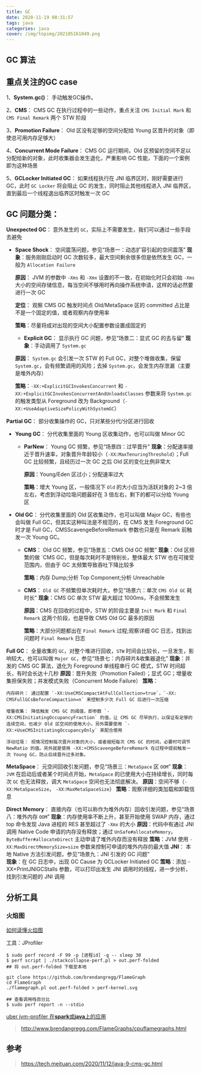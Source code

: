 ```yaml
---
title: GC
date: 2020-11-19 08:31:57
tags: java
categories: java
cover: /img/topimg/202105161049.png
---
```


## GC 算法

## 重点关注的GC case
1、**System.gc()**： 手动触发GC操作。

2、**CMS**： CMS GC 在执行过程中的一些动作，重点关注 `CMS Initial Mark` 和 `CMS Final Remark` 两个 STW 阶段

3、**Promotion Failure**： Old 区没有足够的空间分配给 Young 区晋升的对象（即使总可用内存足够大）

4、**Concurrent Mode Failure**： CMS GC 运行期间，Old 区预留的空间不足以分配给新的对象，此时收集器会发生退化，严重影响 GC 性能，下面的一个案例即为这种场景

5、**GCLocker Initiated GC**： 如果线程执行在 JNI 临界区时，刚好需要进行 GC，此时 `GC Locker` 将会阻止 GC 的发生，同时阻止其他线程进入 JNI 临界区，直到最后一个线程退出临界区时触发一次 GC

## GC 问题分类：
**Unexpected GC**： 意外发生的 `GC`，实际上不需要发生，我们可以通过一些手段去避免
* **Space Shock**： 空间震荡问题，参见“场景一：动态扩容引起的空间震荡”
    **现象**：服务刚刚启动时 GC 次数较多，最大空间剩余很多但是依然发生 GC，一般为 `Allocation Failure`
    
    **原因**： JVM 的参数中 `-Xms` 和 `-Xmx` 设置的不一致，在初始化时只会初始 `-Xms` 大小的空间存储信息，每当空间不够用时再向操作系统申请，这样的话必然要进行一次 GC
    
    **定位**： 观察 CMS GC 触发时间点 Old/MetaSpace 区的 committed 占比是不是一个固定的值，或者观察内存使用率
    
    **策略**：尽量将成对出现的空间大小配置参数设置成固定的
    
    * **Explicit GC**： 显示执行 GC 问题，参见“场景二：显式 GC 的去与留”
    **现象**：手动调用了 `System.gc`

    **原因**： `System.gc` 会引发一次 STW 的 Full GC，对整个堆做收集，保留 `System.gc`，会有频繁调用的风险；去掉 `System.gc`，会发生内存泄漏（主要是堆外内存）
        
    **策略**：`-XX:+ExplicitGCInvokesConcurrent` 和 `-XX:+ExplicitGCInvokesConcurrentAndUnloadsClasses` 参数来将 `System.gc` 的触发类型从 Foreground 改为 Background（`-XX:+UseAdaptiveSizePolicyWithSystemGC`）
    
**Partial GC**： 部分收集操作的 GC，只对某些分代/分区进行回收
* **Young GC**： 分代收集里面的 Young 区收集动作，也可以叫做 Minor GC
    * **ParNew**： Young GC 频繁，参见“场景四：过早晋升”
        **现象**：分配速率接近于晋升速率，对象晋升年龄较小（`-XX:MaxTenuringThreshold`）；Full GC 比较频繁，且经历过一次 GC 之后 Old 区的变化比例非常大
            
        **原因**：Young/Eden 区过小；分配速率过大
                        
        **策略**：增大 Young 区，一般情况下 `Old` 的大小应当为活跃对象的 2~3 倍左右，考虑到浮动垃圾问题最好在 3 倍左右，剩下的都可以分给 Young 区
    
* **Old GC**： 分代收集里面的 Old 区收集动作，也可以叫做 Major GC，有些也会叫做 Full GC，但其实这种叫法是不规范的，在 CMS 发生 Foreground GC 时才是 Full GC，CMSScavengeBeforeRemark 参数也只是在 Remark 前触发一次 Young GC。
    * **CMS**： Old GC 频繁，参见“场景五：CMS Old GC 频繁”
        **现象**：Old 区频繁的做 `CMS GC，但是每次耗时不是特别长，整体最大 STW 也在可接受范围内，但由于 GC 太频繁导致吞吐下降比较多
                                                    
        **策略**：内存 Dump;分析 Top Component;分析 Unreachable
            
    * **CMS**： `Old GC` 不频繁但单次耗时大，参见“场景六：单次 `CMS Old GC` 耗时长”
        **现象**：CMS GC 单次 STW 最大超过 1000ms，不会频繁发生
              
        **原因**：CMS 在回收的过程中，STW 的阶段主要是 `Init Mark` 和 `Final Remark` 这两个阶段，也是导致 CMS Old GC 最多的原因
        
        **策略**：大部分问题都出在 `Final Remark` 过程;观察详细 GC 日志，找到出问题时 `Final Remark` 日志

**Full GC**： 全量收集的 `GC`，对整个堆进行回收，`STW` 时间会比较长，一旦发生，影响较大，也可以叫做 `Major GC`，参见“场景七：内存碎片&收集器退化”
    **现象**：并发的 CMS GC 算法，退化为 Foreground 单线程串行 GC 模式，STW 时间超长，有时会长达十几秒
    **原因**：晋升失败（Promotion Failed）；显式 GC；增量收集担保失败；并发模式失败（Concurrent Mode Failure）
    **策略**：
    
    内存碎片： 通过配置 `-XX:UseCMSCompactAtFullCollection=true`，`-XX: CMSFullGCsBeforeCompaction=n` 来控制多少次 Full GC 后进行一次压缩
    
    增量收集： 降低触发 CMS GC 的阈值，即参数 `-XX:CMSInitiatingOccupancyFraction` 的值，让 CMS GC 尽早执行，以保证有足够的连续空间，也减少 Old 区空间的使用大小，另外需要使用 `-XX:+UseCMSInitiatingOccupancyOnly` 来配合使用
    
    浮动垃圾： 视情况控制每次晋升对象的大小，或者缩短每次 CMS GC 的时间，必要时可调节 NewRatio 的值。另外就是使用 -XX:+CMSScavengeBeforeRemark 在过程中提前触发一次 Young GC，防止后续晋升过多对象。

**MetaSpace**： 元空间回收引发问题，参见“场景三：`MetaSpace` 区 `OOM`”
    **现象**：`JVM` 在启动后或者某个时间点开始，`MetaSpace` 的已使用大小在持续增长，同时每次 `GC` 也无法释放，调大 `MetaSpace` 空间也无法彻底解决。
    **原因**：空间不够（`-XX:MetaSpaceSize`， `-XX:MaxMetaSpaceSize`）
    **策略**：观察详细的类加载和卸载信息
    

**Direct Memory**： 直接内存（也可以称作为堆外内存）回收引发问题，参见“场景八：堆外内存 `OOM`”
    **现象**：内存使用率不断上升，甚至开始使用 SWAP 内存，通过 top 命令发现 Java 进程的 RES 甚至超过了 `-Xmx` 的大小
    **原因**：代码中有通过 JNI 调用 Native Code 申请的内存没有释放；通过 `UnSafe#allocateMemory`，`ByteBuffer#allocateDirect` 主动申请了堆外内存而没有释放
    **策略**：JVM 使用 `-XX:MaxDirectMemorySize=size` 参数来控制可申请的堆外内存的最大值
**JNI**： 本地 Native 方法引发问题，参见“场景九：JNI 引发的 GC 问题”    
    **现象**：在 GC 日志中，出现 GC Cause 为 GCLocker Initiated GC
    **策略**：添加 -XX+PrintJNIGCStalls 参数，可以打印出发生 JNI 调用时的线程，进一步分析，找到引发问题的 JNI 调用
    

## 分析工具
### 火焰图

[如何读懂火焰图](http://www.ruanyifeng.com/blog/2017/09/flame-graph.html)

工具：JProfiler
```shell script
$ sudo perf record -F 99 -p [进程id] -g -- sleep 30
$ perf script | ./stackcollapse-perf.pl > out.perf-folded
## 将 out.perf-folded 下载至本地

git clone https://github.com/brendangregg/FlameGraph
cd FlameGraph
./flamegraph.pl out.perf-folded > perf-kernel.svg

## 查看调用栈百分比
$ sudo perf report -n --stdio

```
[uber jvm-profiler 在**spark**或**java**上的应用](https://github.com/uber-common/jvm-profiler)
> http://www.brendangregg.com/FlameGraphs/cpuflamegraphs.html

###

## 参考
> https://tech.meituan.com/2020/11/12/java-9-cms-gc.html